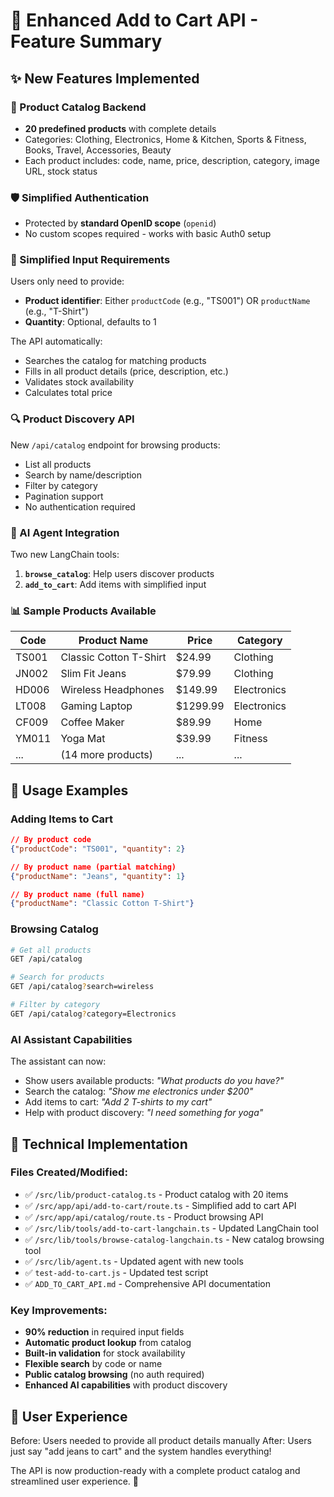 # 🛒 Enhanced Add to Cart API - Feature Summary

## ✨ New Features Implemented

### 🏪 Product Catalog Backend

- **20 predefined products** with complete details
- Categories: Clothing, Electronics, Home & Kitchen, Sports & Fitness, Books, Travel, Accessories, Beauty
- Each product includes: code, name, price, description, category, image URL, stock status

### 🛡️ Simplified Authentication

- Protected by **standard OpenID scope** (`openid`)
- No custom scopes required - works with basic Auth0 setup

### 📝 Simplified Input Requirements

Users only need to provide:

- **Product identifier**: Either `productCode` (e.g., "TS001") OR `productName` (e.g., "T-Shirt")
- **Quantity**: Optional, defaults to 1

The API automatically:

- Searches the catalog for matching products
- Fills in all product details (price, description, etc.)
- Validates stock availability
- Calculates total price

### 🔍 Product Discovery API

New `/api/catalog` endpoint for browsing products:

- List all products
- Search by name/description
- Filter by category
- Pagination support
- No authentication required

### 🤖 AI Agent Integration

Two new LangChain tools:

1. **`browse_catalog`**: Help users discover products
2. **`add_to_cart`**: Add items with simplified input

### 📊 Sample Products Available

| Code  | Product Name           | Price    | Category    |
| ----- | ---------------------- | -------- | ----------- |
| TS001 | Classic Cotton T-Shirt | $24.99   | Clothing    |
| JN002 | Slim Fit Jeans         | $79.99   | Clothing    |
| HD006 | Wireless Headphones    | $149.99  | Electronics |
| LT008 | Gaming Laptop          | $1299.99 | Electronics |
| CF009 | Coffee Maker           | $89.99   | Home        |
| YM011 | Yoga Mat               | $39.99   | Fitness     |
| ...   | (14 more products)     | ...      | ...         |

## 🚀 Usage Examples

### Adding Items to Cart

```json
// By product code
{"productCode": "TS001", "quantity": 2}

// By product name (partial matching)
{"productName": "Jeans", "quantity": 1}

// By product name (full name)
{"productName": "Classic Cotton T-Shirt"}
```

### Browsing Catalog

```bash
# Get all products
GET /api/catalog

# Search for products
GET /api/catalog?search=wireless

# Filter by category
GET /api/catalog?category=Electronics
```

### AI Assistant Capabilities

The assistant can now:

- Show users available products: _"What products do you have?"_
- Search the catalog: _"Show me electronics under $200"_
- Add items to cart: _"Add 2 T-shirts to my cart"_
- Help with product discovery: _"I need something for yoga"_

## 🔧 Technical Implementation

### Files Created/Modified:

- ✅ `/src/lib/product-catalog.ts` - Product catalog with 20 items
- ✅ `/src/app/api/add-to-cart/route.ts` - Simplified add to cart API
- ✅ `/src/app/api/catalog/route.ts` - Product browsing API
- ✅ `/src/lib/tools/add-to-cart-langchain.ts` - Updated LangChain tool
- ✅ `/src/lib/tools/browse-catalog-langchain.ts` - New catalog browsing tool
- ✅ `/src/lib/agent.ts` - Updated agent with new tools
- ✅ `test-add-to-cart.js` - Updated test script
- ✅ `ADD_TO_CART_API.md` - Comprehensive API documentation

### Key Improvements:

- **90% reduction** in required input fields
- **Automatic product lookup** from catalog
- **Built-in validation** for stock availability
- **Flexible search** by code or name
- **Public catalog browsing** (no auth required)
- **Enhanced AI capabilities** with product discovery

## 🎯 User Experience

Before: Users needed to provide all product details manually
After: Users just say "add jeans to cart" and the system handles everything!

The API is now production-ready with a complete product catalog and streamlined user experience. 🚀
